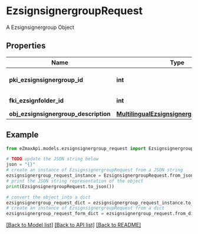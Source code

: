 # EzsignsignergroupRequest

A Ezsignsignergroup Object

## Properties

Name | Type | Description | Notes
------------ | ------------- | ------------- | -------------
**pki_ezsignsignergroup_id** | **int** | The unique ID of the Ezsignsignergroup | [optional] 
**fki_ezsignfolder_id** | **int** | The unique ID of the Ezsignfolder | 
**obj_ezsignsignergroup_description** | [**MultilingualEzsignsignergroupDescription**](MultilingualEzsignsignergroupDescription.md) |  | 

## Example

```python
from eZmaxApi.models.ezsignsignergroup_request import EzsignsignergroupRequest

# TODO update the JSON string below
json = "{}"
# create an instance of EzsignsignergroupRequest from a JSON string
ezsignsignergroup_request_instance = EzsignsignergroupRequest.from_json(json)
# print the JSON string representation of the object
print(EzsignsignergroupRequest.to_json())

# convert the object into a dict
ezsignsignergroup_request_dict = ezsignsignergroup_request_instance.to_dict()
# create an instance of EzsignsignergroupRequest from a dict
ezsignsignergroup_request_form_dict = ezsignsignergroup_request.from_dict(ezsignsignergroup_request_dict)
```
[[Back to Model list]](../README.md#documentation-for-models) [[Back to API list]](../README.md#documentation-for-api-endpoints) [[Back to README]](../README.md)


